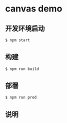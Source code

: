 # canvas demo


## 开发环境启动

```javascript
$ npm start
```

## 构建

```javascript
$ npm run build
```

## 部署

```javascript
$ npm run prod
```

## 说明
